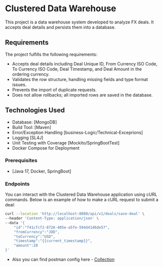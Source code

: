 # Clustered Data Warehouse

This project is a data warehouse system developed to analyze FX deals. It accepts deal details and persists them into a database.

## Requirements

The project fulfills the following requirements:

- Accepts deal details including Deal Unique ID, From Currency ISO Code, To Currency ISO Code, Deal Timestamp, and Deal Amount in the ordering currency.
- Validates the row structure, handling missing fields and type format issues.
- Prevents the import of duplicate requests.
- Does not allow rollbacks; all imported rows are saved in the database.

## Technologies Used

- Database: [MongoDB]
- Build Tool: [Maven]
- Error/Exception Handling [business-Logic/Technical-Exceprions]
- Logging [SL4J]
- Unit Testing with Coverage [Mockito/SpringBootTest]
- Docker Compose for Deployment


### Prerequisites

- [Java 17, Docker, SpringBoot]


### Endpoints

You can interact with the Clustered Data Warehouse application using cURL commands. Below is an example of how to make a cURL request to submit a deal:

```bash
curl --location 'http://localhost:8080/api/v1/deals/save-deal' \
--header 'Content-Type: application/json' \
--data '{
    "id":"f41cfcf2-8726-405e-a5fe-594d41d6de57",
    "fromCurrency":"JOD",
    "toCurrency":"USD",
    "timestamp":"{{current_timestamp}}",
    "amount":20
}'
```
- Also you can find postman config here - [Collection](https://github.com/ahmadkhaledCS/clusered-warehouse/blob/master/Warehouse.postman_collection.json)
